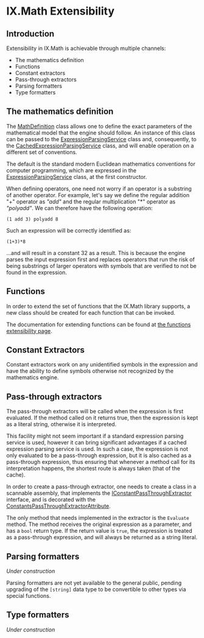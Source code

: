 # IX.Math Extensibility

## Introduction

Extensibility in IX.Math is achievable through multiple channels:

- The mathematics definition
- Functions
- Constant extractors
- Pass-through extractors
- Parsing formatters
- Type formatters

## The mathematics definition

The [MathDefinition](src/IX.Math/MathDefinition.cs)
class allows one to define the exact parameters of the mathematical model that the
engine should follow. An instance of this class can be passed to the
[ExpressionParsingService](src/IX.Math/ExpressionParsingService.cs)
class and, consequently, to the [CachedExpressionParsingService](src/IX.Math/CachedExpressionParsingService.cs)
class, and will enable operation on a different set of conventions.

The default is the standard modern Euclidean mathematics conventions
for computer programming, which are expressed in the [ExpressionParsingService](src/IX.Math/ExpressionParsingService.cs)
class, at the first constructor.

When defining operators, one need not worry if an operator is a substring of another
operator. For example, let's say we define the regular addition &quot;+&quot; operator
as _&quot;add&quot;_ and the regular multiplication &quot;*&quot; operator as
_&quot;polyadd&quot;_. We can therefore have the following operation:

```(1 add 3) polyadd 8```

Such an expression will be correctly identified as:

```(1+3)*8```

...and will result in a constant 32 as a result. This is because the engine parses the
input expression first and replaces operators that run the risk of being substrings of
larger operators with symbols that are verified to not be found in the expression.

## Functions

In order to extend the set of functions that the IX.Math library supports, a new class
should be created for each function that can be invoked.

The documentation for extending functions can be found at
[the functions extensibility page](Functions.md).

## Constant Extractors

Constant extractors work on any unidentified symbols in the expression and have the
ability to define symbols otherwise not recognized by the mathematics engine.

## Pass-through extractors

The pass-through extractors will be called when the expression is first evaluated.
If the method called on it returns true, then the expression is kept as a literal
string, otherwise it is interpreted.

This facility might not seem important if a standard expression parsing service is
used, however it can bring significant advantages if a cached expression parsing service
is used. In such a case, the expression is not only evaluated to be a pass-through
expression, but it is also cached as a pass-through expression, thus ensuring that
whenever a method call for its interpretation happens, the shortest route is always
taken (that of the cache).

In order to create a pass-through extractor, one needs to create a class in a scannable
assembly, that implements the [IConstantPassThroughExtractor](src/IX.Math/Extraction/IConstantPassThroughExtractor.cs)
interface, and is decorated with the [ConstantsPassThroughExtractorAttribute](src/IX.Math/Extensibility/ConstantsPassThroughExtractorAttribute.cs).

The only method that needs implemented in the extractor is the ```Evaluate``` method.
The method receives the original expression as a parameter, and has a ```bool```
return type. If the return value is ```true```, the expression is treated as a
pass-through expression, and will always be returned as a string literal.

## Parsing formatters

_Under construction_

Parsing formatters are not yet available to the general public, pending upgrading of the
```[string]``` data type to be convertible to other types via special functions.

## Type formatters

_Under construction_